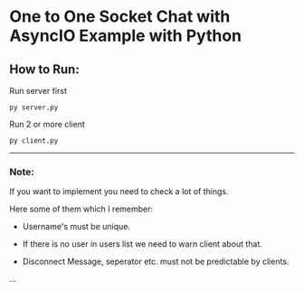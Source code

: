 # One to One Socket Chat with AsyncIO Example with Python

## How to Run:
Run server first

```
py server.py
```
Run 2 or more client 

```
py client.py
```

---


### Note: 

If you want to implement you need to check a lot of things.

Here some of them which I remember:

- Username's must be unique.

- If there is no user in users list we need to warn client about that.

- Disconnect Message, seperator etc. must not be predictable by clients.

...